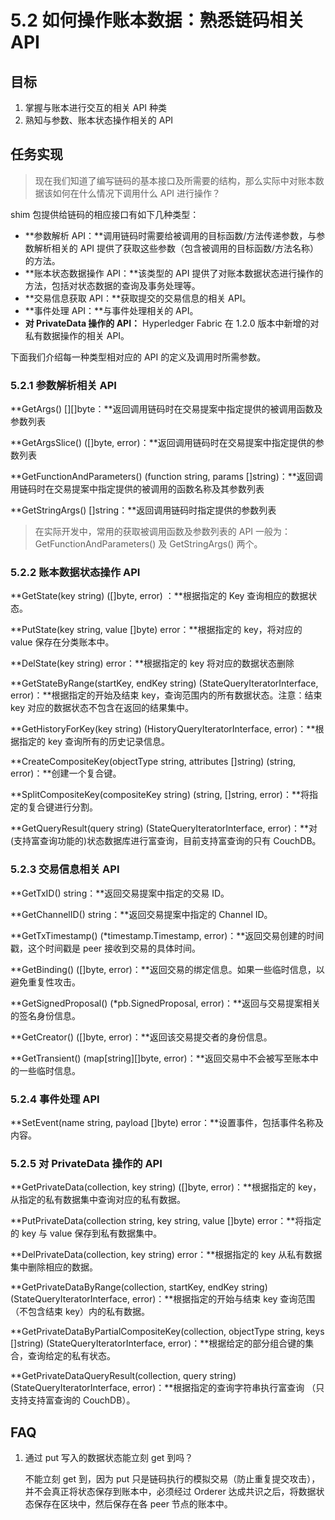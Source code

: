 # 5.2 如何操作账本数据：熟悉链码相关 API

## 目标

1.  掌握与账本进行交互的相关 API 种类
2.  熟知与参数、账本状态操作相关的 API

## 任务实现

> 现在我们知道了编写链码的基本接口及所需要的结构，那么实际中对账本数据该如何在什么情况下调用什么 API 进行操作？

shim 包提供给链码的相应接口有如下几种类型：

*   **参数解析 API：**调用链码时需要给被调用的目标函数/方法传递参数，与参数解析相关的 API 提供了获取这些参数（包含被调用的目标函数/方法名称）的方法。
*   **账本状态数据操作 API：**该类型的 API 提供了对账本数据状态进行操作的方法，包括对状态数据的查询及事务处理等。
*   **交易信息获取 API：**获取提交的交易信息的相关 API。
*   **事件处理 API：**与事件处理相关的 API。
*   **对 PrivateData 操作的 API：** Hyperledger Fabric 在 1.2.0 版本中新增的对私有数据操作的相关 API。

下面我们介绍每一种类型相对应的 API 的定义及调用时所需参数。

### 5.2.1 参数解析相关 API

**GetArgs() [][]byte：**返回调用链码时在交易提案中指定提供的被调用函数及参数列表

**GetArgsSlice() ([]byte, error)：**返回调用链码时在交易提案中指定提供的参数列表

**GetFunctionAndParameters() (function string, params []string)：**返回调用链码时在交易提案中指定提供的被调用的函数名称及其参数列表

**GetStringArgs() []string：**返回调用链码时指定提供的参数列表

> 在实际开发中，常用的获取被调用函数及参数列表的 API 一般为： GetFunctionAndParameters() 及 GetStringArgs() 两个。

### 5.2.2 账本数据状态操作 API

**GetState(key string) ([]byte, error) ：**根据指定的 Key 查询相应的数据状态。

**PutState(key string, value []byte) error：**根据指定的 key，将对应的 value 保存在分类账本中。

**DelState(key string) error：**根据指定的 key 将对应的数据状态删除

**GetStateByRange(startKey, endKey string) (StateQueryIteratorInterface, error)：**根据指定的开始及结束 key，查询范围内的所有数据状态。注意：结束 key 对应的数据状态不包含在返回的结果集中。

**GetHistoryForKey(key string) (HistoryQueryIteratorInterface, error)：**根据指定的 key 查询所有的历史记录信息。

**CreateCompositeKey(objectType string, attributes []string) (string, error)：**创建一个复合键。

**SplitCompositeKey(compositeKey string) (string, []string, error)：**将指定的复合键进行分割。

**GetQueryResult(query string) (StateQueryIteratorInterface, error)：**对(支持富查询功能的)状态数据库进行富查询，目前支持富查询的只有 CouchDB。

### 5.2.3 交易信息相关 API

**GetTxID() string：**返回交易提案中指定的交易 ID。

**GetChannelID() string：**返回交易提案中指定的 Channel ID。

**GetTxTimestamp() (*timestamp.Timestamp, error)：**返回交易创建的时间戳，这个时间戳是 peer 接收到交易的具体时间。

**GetBinding() ([]byte, error)：**返回交易的绑定信息。如果一些临时信息，以避免重复性攻击。

**GetSignedProposal() (*pb.SignedProposal, error)：**返回与交易提案相关的签名身份信息。

**GetCreator() ([]byte, error)：**返回该交易提交者的身份信息。

**GetTransient() (map[string][]byte, error)：**返回交易中不会被写至账本中的一些临时信息。

### 5.2.4 事件处理 API

**SetEvent(name string, payload []byte) error：**设置事件，包括事件名称及内容。

### 5.2.5 对 PrivateData 操作的 API

**GetPrivateData(collection, key string) ([]byte, error)：**根据指定的 key，从指定的私有数据集中查询对应的私有数据。

**PutPrivateData(collection string, key string, value []byte) error：**将指定的 key 与 value 保存到私有数据集中。

**DelPrivateData(collection, key string) error：**根据指定的 key 从私有数据集中删除相应的数据。

**GetPrivateDataByRange(collection, startKey, endKey string) (StateQueryIteratorInterface, error)：**根据指定的开始与结束 key 查询范围（不包含结束 key）内的私有数据。

**GetPrivateDataByPartialCompositeKey(collection, objectType string, keys []string) (StateQueryIteratorInterface, error)：**根据给定的部分组合键的集合，查询给定的私有状态。

**GetPrivateDataQueryResult(collection, query string) (StateQueryIteratorInterface, error)：**根据指定的查询字符串执行富查询 （只支持支持富查询的 CouchDB）。

## FAQ

1.  通过 put 写入的数据状态能立刻 get 到吗？

    不能立刻 get 到，因为 put 只是链码执行的模拟交易（防止重复提交攻击），并不会真正将状态保存到账本中，必须经过 Orderer 达成共识之后，将数据状态保存在区块中，然后保存在各 peer 节点的账本中。